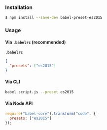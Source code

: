 ### Installation

```sh
$ npm install --save-dev babel-preset-es2015
```

### Usage

#### Via `.babelrc` (recommended)

**`.babelrc`**

```json
{
  "presets": ["es2015"]
}
```

#### Via CLI

```sh
babel script.js --preset es2015
```

#### Via Node API

```js
require("babel-core").transform("code", {
  presets: ["es2015"]
});
```
